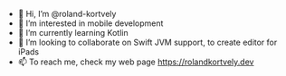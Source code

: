 - 👋 Hi, I’m @roland-kortvely
- 👀 I’m interested in mobile development
- 🌱 I’m currently learning Kotlin
- 💞️ I’m looking to collaborate on Swift JVM support, to create editor for iPads
- 📫 To reach me, check my web page https://rolandkortvely.dev

<!---
roland-kortvely/roland-kortvely is a ✨ special ✨ repository because its `README.md` (this file) appears on your GitHub profile.
You can click the Preview link to take a look at your changes.
--->

